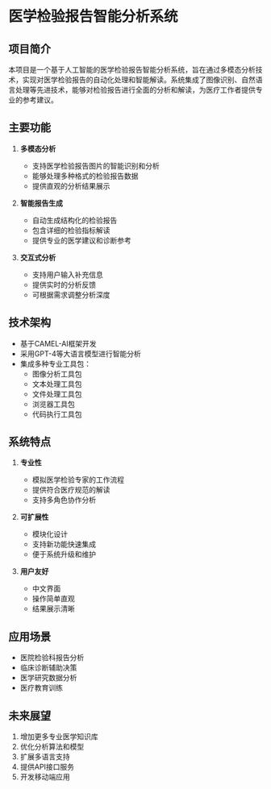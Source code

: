 # 医学检验报告智能分析系统

## 项目简介
本项目是一个基于人工智能的医学检验报告智能分析系统，旨在通过多模态分析技术，实现对医学检验报告的自动化处理和智能解读。系统集成了图像识别、自然语言处理等先进技术，能够对检验报告进行全面的分析和解读，为医疗工作者提供专业的参考建议。

## 主要功能
1. **多模态分析**
   - 支持医学检验报告图片的智能识别和分析
   - 能够处理多种格式的检验报告数据
   - 提供直观的分析结果展示

2. **智能报告生成**
   - 自动生成结构化的检验报告
   - 包含详细的检验指标解读
   - 提供专业的医学建议和诊断参考

3. **交互式分析**
   - 支持用户输入补充信息
   - 提供实时的分析反馈
   - 可根据需求调整分析深度

## 技术架构
- 基于CAMEL-AI框架开发
- 采用GPT-4等大语言模型进行智能分析
- 集成多种专业工具包：
  - 图像分析工具包
  - 文本处理工具包
  - 文件处理工具包
  - 浏览器工具包
  - 代码执行工具包

## 系统特点
1. **专业性**
   - 模拟医学检验专家的工作流程
   - 提供符合医疗规范的解读
   - 支持多角色协作分析

2. **可扩展性**
   - 模块化设计
   - 支持新功能快速集成
   - 便于系统升级和维护

3. **用户友好**
   - 中文界面
   - 操作简单直观
   - 结果展示清晰

## 应用场景
- 医院检验科报告分析
- 临床诊断辅助决策
- 医学研究数据分析
- 医疗教育训练

## 未来展望
1. 增加更多专业医学知识库
2. 优化分析算法和模型
3. 扩展多语言支持
4. 提供API接口服务
5. 开发移动端应用

